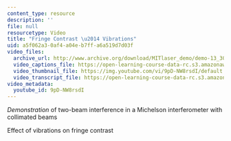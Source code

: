 ```yaml
---
content_type: resource
description: ''
file: null
resourcetype: Video
title: "Fringe Contrast \u2014 Vibrations"
uid: a5f062a3-0af4-a04e-b7ff-a6a519d7d03f
video_files:
  archive_url: http://www.archive.org/download/MITlaser_demo/demo-13_300k.mp4
  video_captions_file: https://open-learning-course-data-rc.s3.amazonaws.com/res-6-006-video-demonstrations-in-lasers-and-optics-spring-2008/3823caba4fa1532185e6b051f4c60c80_9pD-NW8rsdI.vtt
  video_thumbnail_file: https://img.youtube.com/vi/9pD-NW8rsdI/default.jpg
  video_transcript_file: https://open-learning-course-data-rc.s3.amazonaws.com/res-6-006-video-demonstrations-in-lasers-and-optics-spring-2008/8b1572a72e59ac50a50aa2aaa861dec4_9pD-NW8rsdI.pdf
video_metadata:
  youtube_id: 9pD-NW8rsdI
---
```


_Demonstration_ of two-beam interference in a Michelson interferometer with collimated beams

Effect of vibrations on fringe contrast